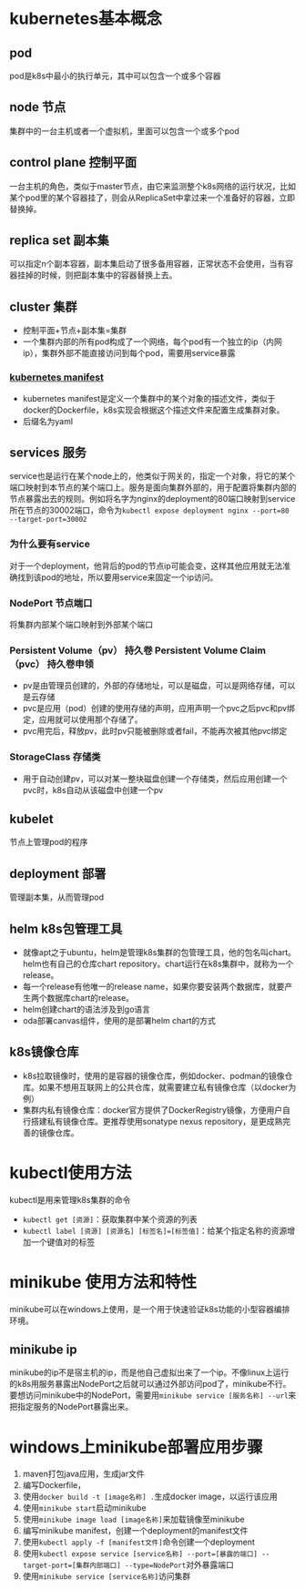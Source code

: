 # kubernetes基本概念

## pod

pod是k8s中最小的执行单元，其中可以包含一个或多个容器

## node 节点

集群中的一台主机或者一个虚拟机，里面可以包含一个或多个pod

## control plane 控制平面

一台主机的角色，类似于master节点，由它来监测整个k8s网络的运行状况，比如某个pod里的某个容器挂了，则会从ReplicaSet中拿过来一个准备好的容器，立即替换掉。

## replica set 副本集

可以指定n个副本容器，副本集启动了很多备用容器，正常状态不会使用，当有容器挂掉的时候，则把副本集中的容器替换上去。

## cluster 集群

* 控制平面+节点+副本集=集群
* 一个集群内部的所有pod构成了一个网络，每个pod有一个独立的ip（内网ip），集群外部不能直接访问到每个pod，需要用service暴露

### [kubernetes manifest](./kubernetes%20manifest.md)

* kubernetes manifest是定义一个集群中的某个对象的描述文件，类似于docker的Dockerfile，k8s实现会根据这个描述文件来配置生成集群对象。
* 后缀名为yaml

## services 服务

service也是运行在某个node上的，他类似于网关的，指定一个对象，将它的某个端口映射到本节点的某个端口上。服务是面向集群外部的，用于配置将集群内部的节点暴露出去的规则。例如将名字为nginx的deployment的80端口映射到service所在节点的30002端口，命令为`kubectl expose deployment nginx --port=80 --target-port=30002`

### 为什么要有service

对于一个deployment，他背后的pod的节点ip可能会变，这样其他应用就无法准确找到该pod的地址，所以要用service来固定一个ip访问。

### NodePort 节点端口

将集群内部某个端口映射到外部某个端口

### Persistent Volume（pv） 持久卷 Persistent Volume Claim（pvc） 持久卷申领

* pv是由管理员创建的，外部的存储地址，可以是磁盘，可以是网络存储，可以是云存储
* pvc是应用（pod）创建的使用存储的声明，应用声明一个pvc之后pvc和pv绑定，应用就可以使用那个存储了。
* pvc用完后，释放pv，此时pv只能被删除或者fail，不能再次被其他pvc绑定
  
### StorageClass 存储类

* 用于自动创建pv，可以对某一整块磁盘创建一个存储类，然后应用创建一个pvc时，k8s自动从该磁盘中创建一个pv

## kubelet

节点上管理pod的程序

## deployment 部署

管理副本集，从而管理pod

## helm k8s包管理工具

* 就像apt之于ubuntu，helm是管理k8s集群的包管理工具，他的包名叫chart。helm也有自己的仓库chart repository。chart运行在k8s集群中，就称为一个release。
* 每一个release有他唯一的release name，如果你要安装两个数据库，就要产生两个数据库chart的release。
* helm创建chart的语法涉及到go语言
* oda部署canvas组件，使用的是部署helm chart的方式

## k8s镜像仓库

* k8s拉取镜像时，使用的是容器的镜像仓库，例如docker、podman的镜像仓库。如果不想用互联网上的公共仓库，就需要建立私有镜像仓库（以docker为例）
* 集群内私有镜像仓库：docker官方提供了DockerRegistry镜像，方便用户自行搭建私有镜像仓库。更推荐使用sonatype nexus repository，是更成熟完善的镜像仓库。

# kubectl使用方法

kubectl是用来管理k8s集群的命令

* `kubectl get [资源]`：获取集群中某个资源的列表
* `kubectl label [资源] [资源名] [标签名]=[标签值]`：给某个指定名称的资源增加一个键值对的标签

# minikube 使用方法和特性

minikube可以在windows上使用，是一个用于快速验证k8s功能的小型容器编排环境。

## minikube ip

minikube的ip不是宿主机的ip，而是他自己虚拟出来了一个ip。不像linux上运行的k8s用服务暴露出NodePort之后就可以通过外部访问pod了，minikube不行。要想访问minikube中的NodePort，需要用`minikube service [服务名称] --url`来把指定服务的NodePort暴露出来。

# windows上minikube部署应用步骤

1. maven打包java应用，生成jar文件
2. 编写Dockerfile，
3. 使用`docker build -t [image名称] .`生成docker image，以运行该应用
4. 使用`minikube start`启动minikube
5. 使用`minikube image load [image名称]`来加载镜像至minikube
6. 编写minikube manifest，创建一个deployment的manifest文件
7. 使用`kubectl apply -f [manifest文件]`命令创建一个deployment
8. 使用`kubectl expose service [service名称] --port=[暴露的端口] --target-port=[集群内部端口] --type=NodePort`对外暴露端口
9. 使用`minikube service [service名称]`访问集群